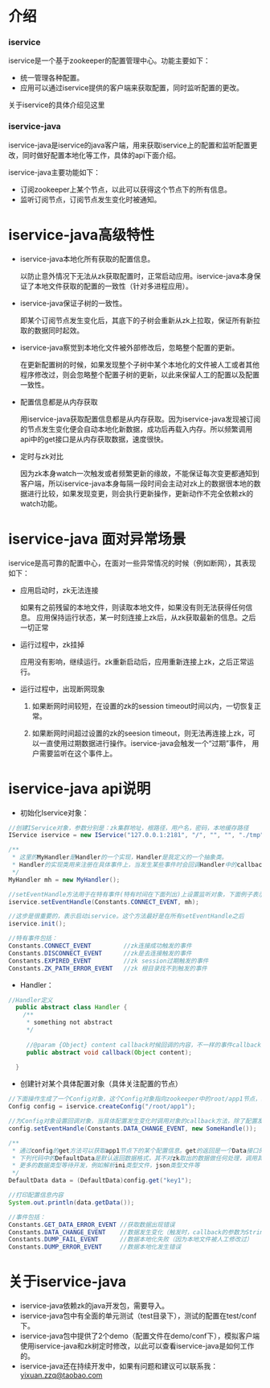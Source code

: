 # 介绍

### iservice

iservice是一个基于zookeeper的配置管理中心。功能主要如下：

* 统一管理各种配置。
* 应用可以通过iservice提供的客户端来获取配置，同时监听配置的更改。

关于iservice的具体介绍见这里

### iservice-java

iservice-java是iservice的java客户端，用来获取iservice上的配置和监听配置更改，同时做好配置本地化等工作，具体的api下面介绍。

iservice-java主要功能如下：

* 订阅zookeeper上某个节点，以此可以获得这个节点下的所有信息。
* 监听订阅节点，订阅节点发生变化时被通知。


# iservice-java高级特性

* iservice-java本地化所有获取的配置信息。
  
  以防止意外情况下无法从zk获取配置时，正常启动应用。iservice-java本身保证了本地文件获取的配置的一致性（针对多进程应用）。

* iservice-java保证子树的一致性。

  即某个订阅节点发生变化后，其底下的子树会重新从zk上拉取，保证所有新拉取的数据同时起效。
  
* iservice-java察觉到本地化文件被外部修改后，忽略整个配置的更新。

  在更新配置树的时候，如果发现整个子树中某个本地化的文件被人工或者其他程序修改过，则会忽略整个配置子树的更新，以此来保留人工的配置以及配置一致性。
  
* 配置信息都是从内存获取

  用iservice-java获取配置信息都是从内存获取。因为iservice-java发现被订阅的节点发生变化便会自动本地化新数据，成功后再载入内存。所以频繁调用api中的get接口是从内存获取数据，速度很快。
  
* 定时与zk对比

  因为zk本身watch一次触发或者频繁更新的缘故，不能保证每次变更都通知到客户端，所以iservice-java本身每隔一段时间会主动对zk上的数据很本地的数据进行比较，如果发现变更，则会执行更新操作，更新动作不完全依赖zk的watch功能。
  

# iservice-java 面对异常场景

iservice是高可靠的配置中心，在面对一些异常情况的时候（例如断网），其表现如下：

* 应用启动时，zk无法连接

  如果有之前残留的本地文件，则读取本地文件，如果没有则无法获得任何信息。 应用保持运行状态，某一时刻连接上zk后，从zk获取最新的信息。之后一切正常
  
* 运行过程中，zk挂掉

  应用没有影响，继续运行。zk重新启动后，应用重新连接上zk，之后正常运行。
  
* 运行过程中，出现断网现象

  1. 如果断网时间较短，在设置的zk的session timeout时间以内，一切恢复正常。

  2. 如果断网时间超过设置的zk的seesion timeout，则无法再连接上zk，可以一直使用过期数据进行操作。iservice-java会触发一个“过期”事件， 用户需要监听在这个事件上。


# iservice-java api说明

* 初始化Iservice对象：

```java
//创建IService对象，参数分别是：zk集群地址，根路径，用户名，密码，本地缓存路径
IService iservice = new IService("127.0.0.1:2181", "/", "", "", "./tmp");

/**
 * 这里的MyHandler是Handler的一个实现，Handler是我定义的一个抽象类。
 * Handler的实现类用来注册在具体事件上，当发生某些事件时会回调Handler中的callback方法，下面会具体介绍。
 */
MyHandler mh = new MyHandler();

//setEventHandle方法用于在特有事件(特有时间在下面列出)上设置监听对象，下面例子表示，如果zk连接成功，调用mh的callback方法。
iservice.setEventHandle(Constants.CONNECT_EVENT, mh);

//这步是很重要的，表示启动iservice。这个方法最好是在所有setEventHandle之后
iservice.init();

//特有事件包括：
Constants.CONNECT_EVENT         //zk连接成功触发的事件
Constants.DISCONNECT_EVENT      //zk是去连接触发的事件
Constants.EXPIRED_EVENT         //zk session过期触发的事件
Constants.ZK_PATH_ERROR_EVENT   //zk 根目录找不到触发的事件
```



* Handler：

```java
//Handler定义
  public abstract class Handler {
    /**
     * something not abstract
     */
     
     //@param {Object} content callback时候回调的内容，不一样的事件callback回调内容不一样
     public abstract void callback(Object content);
     
  }
```

* 创建针对某个具体配置对象（具体关注配置的节点）

```java
//下面操作生成了一个Config对象，这个Config对象指向zookeeper中的root/app1节点，获得并且监听这个节点下的所有配置信息。
Config config = iservice.createConfig("/root/app1");

//为Config对象设置回调对象，当具体配置发生变化时调用对象的callback方法，除了配置发生变化会触发时间，还有一些其他事件下面说明
config.setEventHandle(Constants.DATA_CHANGE_EVENT, new SomeHandle());

/**
 * 通过config的get方法可以获取app1节点下的某个配置信息。get的返回是一个Data接口的实现类。
 * 下列代码中的DefaultData是默认返回数据格式，其不对zk取出的数据做任何处理，调用其get方法直接返回字符串。
 * 更多的数据类型等待开发，例如解析ini类型文件，json类型文件等
 */
DefaultData data = (DefaultData)config.get("key1");

//打印配置信息内容
System.out.println(data.getData());

//事件包括：
Constants.GET_DATA_ERROR_EVENT //获取数据出现错误
Constants.DATA_CHANGE_EVENT    //数据发生变化（触发时，callback的参数为String类型，表示变化后的值）
Constants.DUMP_FAIL_EVENT      //数据本地化失败（因为本地文件被人工修改过）
Constants.DUMP_ERROR_EVENT     //数据本地化发生错误
```

# 关于iservice-java

* iservice-java依赖zk的java开发包，需要导入。
* iservice-java包中有全面的单元测试（test目录下），测试的配置在test/conf下。
* iservice-java包中提供了2个demo（配置文件在demo/conf下），模拟客户端使用iservice-java和zk树定时修改，以此可以查看iservice-java是如何工作的。
* iservice-java还在持续开发中，如果有问题和建议可以联系我：yixuan.zzq@taobao.com
